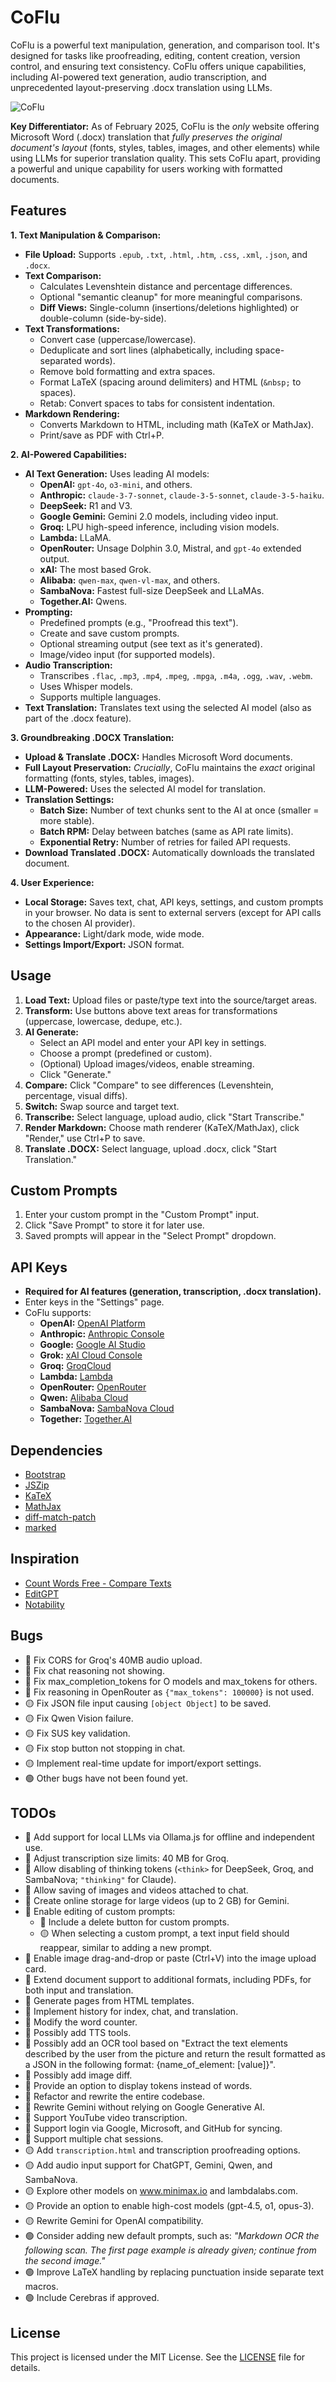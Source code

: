# CoFlu

CoFlu is a powerful text manipulation, generation, and comparison tool. It's designed for tasks like proofreading, editing, content creation, version control, and ensuring text consistency. CoFlu offers unique capabilities, including AI-powered text generation, audio transcription, and unprecedented layout-preserving .docx translation using LLMs.

![CoFlu](CoFlu.png)

**Key Differentiator:** As of February 2025, CoFlu is the *only* website offering Microsoft Word (.docx) translation that *fully preserves the original document's layout* (fonts, styles, tables, images, and other elements) while using LLMs for superior translation quality. This sets CoFlu apart, providing a powerful and unique capability for users working with formatted documents.

## Features

**1. Text Manipulation & Comparison:**

-   **File Upload:** Supports `.epub`, `.txt`, `.html`, `.htm`, `.css`, `.xml`, `.json`, and `.docx`.
-   **Text Comparison:**
    -   Calculates Levenshtein distance and percentage differences.
    -   Optional "semantic cleanup" for more meaningful comparisons.
    -   **Diff Views:** Single-column (insertions/deletions highlighted) or double-column (side-by-side).
-   **Text Transformations:**
    -   Convert case (uppercase/lowercase).
    -   Deduplicate and sort lines (alphabetically, including space-separated words).
    -   Remove bold formatting and extra spaces.
    -   Format LaTeX (spacing around delimiters) and HTML (`&nbsp;` to spaces).
    -   Retab: Convert spaces to tabs for consistent indentation.
-   **Markdown Rendering:**
    -   Converts Markdown to HTML, including math (KaTeX or MathJax).
    -   Print/save as PDF with Ctrl+P.

**2. AI-Powered Capabilities:**

-   **AI Text Generation:** Uses leading AI models:
    -   **OpenAI:** `gpt-4o`, `o3-mini`, and others.
    -   **Anthropic:** `claude-3-7-sonnet`, `claude-3-5-sonnet`, `claude-3-5-haiku`.
    -   **DeepSeek:** R1 and V3.
    -   **Google Gemini:** Gemini 2.0 models, including video input.
    -   **Groq:** LPU high-speed inference, including vision models.
    -   **Lambda:** LLaMA.
    -   **OpenRouter:** Unsage Dolphin 3.0, Mistral, and `gpt-4o` extended output.
    -   **xAI:** The most based Grok.
    -   **Alibaba:** `qwen-max`, `qwen-vl-max`, and others.
    -   **SambaNova:** Fastest full-size DeepSeek and LLaMAs.
    -   **Together.AI:** Qwens.
-   **Prompting:**
    -   Predefined prompts (e.g., "Proofread this text").
    -   Create and save custom prompts.
    -   Optional streaming output (see text as it's generated).
    -   Image/video input (for supported models).
-   **Audio Transcription:**
    -   Transcribes `.flac`, `.mp3`, `.mp4`, `.mpeg`, `.mpga`, `.m4a`, `.ogg`, `.wav`, `.webm`.
    -   Uses Whisper models.
    -   Supports multiple languages.
-   **Text Translation:** Translates text using the selected AI model (also as part of the .docx feature).

**3. Groundbreaking .DOCX Translation:**

-   **Upload & Translate .DOCX:** Handles Microsoft Word documents.
-   **Full Layout Preservation:** *Crucially*, CoFlu maintains the *exact* original formatting (fonts, styles, tables, images).
-   **LLM-Powered:** Uses the selected AI model for translation.
-   **Translation Settings:**
    -   **Batch Size:** Number of text chunks sent to the AI at once (smaller = more stable).
    -   **Batch RPM:** Delay between batches (same as API rate limits).
    -   **Exponential Retry:** Number of retries for failed API requests.
-   **Download Translated .DOCX:** Automatically downloads the translated document.

**4. User Experience:**

-   **Local Storage:** Saves text, chat, API keys, settings, and custom prompts in your browser. No data is sent to external servers (except for API calls to the chosen AI provider).
-   **Appearance:** Light/dark mode, wide mode.
-   **Settings Import/Export:** JSON format.

## Usage

1.  **Load Text:** Upload files or paste/type text into the source/target areas.
2.  **Transform:** Use buttons above text areas for transformations (uppercase, lowercase, dedupe, etc.).
3.  **AI Generate:**
    -   Select an API model and enter your API key in settings.
    -   Choose a prompt (predefined or custom).
    -   (Optional) Upload images/videos, enable streaming.
    -   Click "Generate."
4.  **Compare:** Click "Compare" to see differences (Levenshtein, percentage, visual diffs).
5.  **Switch:** Swap source and target text.
6.  **Transcribe:** Select language, upload audio, click "Start Transcribe."
7.  **Render Markdown:** Choose math renderer (KaTeX/MathJax), click "Render," use Ctrl+P to save.
8.  **Translate .DOCX:** Select language, upload .docx, click "Start Translation."

## Custom Prompts

1.  Enter your custom prompt in the "Custom Prompt" input.
2.  Click "Save Prompt" to store it for later use.
3.  Saved prompts will appear in the "Select Prompt" dropdown.

## API Keys

-   **Required for AI features (generation, transcription, .docx translation).**
-   Enter keys in the "Settings" page.
-   CoFlu supports:
    -   **OpenAI:** [OpenAI Platform](https://platform.openai.com/api-keys)
    -   **Anthropic:** [Anthropic Console](https://console.anthropic.com/settings/keys)
    -   **Google:** [Google AI Studio](https://aistudio.google.com/app/apikey)
    -   **Grok:** [xAI Cloud Console](https://console.x.ai)
    -   **Groq:** [GroqCloud](https://console.groq.com/keys)
    -   **Lambda:** [Lambda](https://cloud.lambdalabs.com/api-keys)
    -   **OpenRouter:** [OpenRouter](https://openrouter.ai/settings/keys)
    -   **Qwen:** [Alibaba Cloud](https://bailian.console.alibabacloud.com/?apiKey=1#/api-key)
    -   **SambaNova:** [SambaNova Cloud](https://cloud.sambanova.ai/apis)
    -   **Together:** [Together.AI](https://api.together.ai/settings/api-keys)

## Dependencies

- [Bootstrap](https://getbootstrap.com)
- [JSZip](https://github.com/Stuk/jszip)
- [KaTeX](https://katex.org)
- [MathJax](https://www.mathjax.org)
- [diff-match-patch](https://github.com/google/diff-match-patch)
- [marked](https://marked.js.org)

## Inspiration

- [Count Words Free - Compare Texts](https://countwordsfree.com/comparetexts)
- [EditGPT](https://editgpt.app)
- [Notability](https://notability.com)

## Bugs

- 🔴 Fix CORS for Groq's 40MB audio upload.
- 🔴 Fix chat reasoning not showing.
- 🔴 Fix max_completion_tokens for O models and max_tokens for others.
- 🔴 Fix reasoning in OpenRouter as `{"max_tokens": 100000}` is not used.
- 🟡 Fix JSON file input causing `[object Object]` to be saved.
- 🟡 Fix Qwen Vision failure.
- 🟡 Fix SUS key validation.
- 🟡 Fix stop button not stopping in chat.
- 🟡 Implement real-time update for import/export settings.
- 🟢 Other bugs have not been found yet.

## TODOs

- 🔴 Add support for local LLMs via Ollama.js for offline and independent use.
- 🔴 Adjust transcription size limits: 40 MB for Groq.
- 🔴 Allow disabling of thinking tokens (`<think>` for DeepSeek, Groq, and SambaNova; `"thinking"` for Claude).
- 🔴 Allow saving of images and videos attached to chat.
- 🔴 Create online storage for large videos (up to 2 GB) for Gemini.
- 🔴 Enable editing of custom prompts:
	- 🔴 Include a delete button for custom prompts.
	- 🟡 When selecting a custom prompt, a text input field should reappear, similar to adding a new prompt.
- 🔴 Enable image drag-and-drop or paste (Ctrl+V) into the image upload card.
- 🔴 Extend document support to additional formats, including PDFs, for both input and translation.
- 🔴 Generate pages from HTML templates.
- 🔴 Implement history for index, chat, and translation.
- 🔴 Modify the word counter.
- 🔴 Possibly add TTS tools.
- 🔴 Possibly add an OCR tool based on "Extract the text elements described by the user from the picture and return the result formatted as a JSON in the following format: {name_of_element: [value]}".
- 🔴 Possibly add image diff.
- 🔴 Provide an option to display tokens instead of words.
- 🔴 Refactor and rewrite the entire codebase.
- 🔴 Rewrite Gemini without relying on Google Generative AI.
- 🔴 Support YouTube video transcription.
- 🔴 Support login via Google, Microsoft, and GitHub for syncing.
- 🔴 Support multiple chat sessions.
- 🟡 Add `transcription.html` and transcription proofreading options.
- 🟡 Add audio input support for ChatGPT, Gemini, Qwen, and SambaNova.
- 🟡 Explore other models on www.minimax.io and lambdalabs.com.
- 🟡 Provide an option to enable high-cost models (gpt-4.5, o1, opus-3).
- 🟡 Rewrite Gemini for OpenAI compatibility.
- 🟢 Consider adding new default prompts, such as: *"Markdown OCR the following scan. The first page example is already given; continue from the second image."*
- 🟢 Improve LaTeX handling by replacing punctuation inside separate text macros.
- 🟢 Include Cerebras if approved.

## License

This project is licensed under the MIT License. See the [LICENSE](LICENSE) file for details.